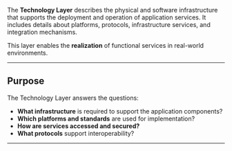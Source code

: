 The **Technology Layer** describes the physical and software infrastructure that supports the deployment and operation of application services. It includes details about platforms, protocols, infrastructure services, and integration mechanisms.

This layer enables the **realization** of functional services in real-world environments.

---

## Purpose

The Technology Layer answers the questions:

* **What infrastructure** is required to support the application components?
* **Which platforms and standards** are used for implementation?
* **How are services accessed and secured?**
* **What protocols** support interoperability?

---

